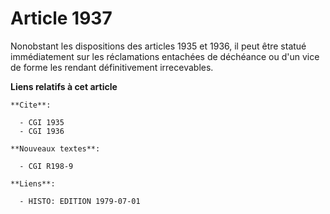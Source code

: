 # Article 1937

Nonobstant les dispositions des articles 1935 et 1936, il peut être statué immédiatement sur les réclamations entachées de
déchéance ou d'un vice de forme les rendant définitivement irrecevables.

**Liens relatifs à cet article**

	**Cite**:

	  - CGI 1935
	  - CGI 1936

	**Nouveaux textes**:

	  - CGI R198-9

	**Liens**:

	  - HISTO: EDITION 1979-07-01
